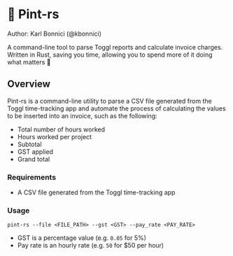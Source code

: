 # 🍻 Pint-rs
Author: Karl Bonnici (@kbonnici)

A command-line tool to parse Toggl reports and calculate invoice charges. Written in Rust, saving you time, allowing you to spend more of it
doing what matters 🍺

## Overview
Pint-rs is a command-line utility to parse a CSV file generated from the Toggl time-tracking app and automate the process of calculating the values 
to be inserted into an invoice, such as the following:

* Total number of hours worked
* Hours worked per project
* Subtotal
* GST applied
* Grand total

### Requirements
* A CSV file generated from the Toggl time-tracking app

### Usage
```
pint-rs --file <FILE_PATH> --gst <GST> --pay_rate <PAY_RATE>
```
* GST is a percentage value (e.g. `0.05` for 5%)
* Pay rate is an hourly rate (e.g. `50` for $50 per hour)
